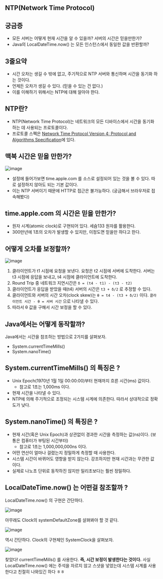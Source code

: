 ## NTP(Network Time Protocol)

## 궁금증

- 모든 서버는 어떻게 현재 시간을 알 수 있을까? 서버의 시간은 믿을만한가?
- Java의 LocalDateTime.now() 는 모든 인스턴스에서 동일한 값을 반환할까?

## 3줄요약

- 시간 오차는 생길 수 밖에 없고, 주기적으로 NTP 서버와 통신하며 시간을 동기화 하는 것이다.
- 언제든 오차가 생길 수 있다. (믿을 수 있는 건 없다.)
- 이를 이해하기 위해서는 NTP에 대해 알아야 한다.

## NTP란?

- NTP(Network Time Protocol)는 네트워크의 모든 디바이스에서 시간을 동기화하는 데 사용되는 프로토콜이다.
- 프로토콜 스펙은 [Network Time Protocol Version 4: Protocol and Algorithms Specification](https://datatracker.ietf.org/doc/html/rfc5905)에 있다.

## 맥북 시간은 믿을 만한가?

![image](https://github.com/user-attachments/assets/8f23f84c-200d-4610-9f76-9e368c793fe2)

- 설정에 들어가보면 time.apple.com 를 소스로 설정되어 있는 것을 볼 수 있다. 따로 설정하지 않아도 되는 기본 값이다.
- 이는 NTP 서버이기 때문에 HTTP로 접근은 불가능하다. (궁금해서 브라우저로 접속해봤다)

## time.apple.com 의 시간은 믿을 만한가?

- 원자 시계(atomic clock)로 구현되어 있다. 세슘133 원자를 활용한다.
- 300만년에 1초의 오차가 발생할 수 있지만, 이정도면 믿을만 하다고 한다.

## 어떻게 오차를 보정할까?

![image](https://miro.medium.com/v2/resize:fit:720/format:webp/1*rPx5dnTlKec_bQ5qPaAaUQ.png)

1. 클라이언트가 t1 시점에 요청을 보낸다. 요청은 t2 시점에 서버에 도착한다. 서버는 t3 시점에 응답을 보내고, t4 시점에 클라이언트에 도착한다.
2. Round Trip 중 네트워크 지연시간은 `δ = (t4 - t1) - (t3 - t2)`
3. 클라이언트가 응답을 받았을 때(t4) 서버의 시간은 `t3 + δ/2` 로 추정할 수 있다.
4. 클라이언트와 서버의 시간 오차(clock skew)는 `θ = t4 - (t3 + δ/2)` 이다. `클라이언트 시간 - θ = 서버 시간` 으로 나타낼 수 있다.
5. 따라서 θ 값을 구해서 시간 보정을 할 수 있다.

## Java에서는 어떻게 동작할까?

Java에서는 시간을 참조하는 방법으로 2가지를 살펴보자.

- System.currentTimeMills()
- System.nanoTime()

## System.currentTimeMills() 의 특징은 ?

- Unix Epoch(1970년 1월 1일 00:00:00)부터 현재까지 흐른 시간(ms) 값이다.
  - 참고로 1초는 1,000ms 이다.
- 현재 시간을 나타낼 수 있다.
- NTP에 의해 주기적으로 조정되는 시스템 시계에 의존한다. 따라서 상대적으로 정확도가 낮다.

## System.nanoTime() 의 특징은 ?

- 현재 시간(혹은 Unix Epoch)과 상관없이 경과한 시간을 측정하는 값(ns)이다. (보통은 컴퓨터가 부팅된 시간부터)
  - 참고로 1초는 1,000,000,000ns 이다.
- 어떤 연산이 얼마나 걸렸는지 정밀하게 측정할 때 사용한다.
- 시스템 시간이 바뀌어도 영향을 받지 않는다. 강조하지만 현재 시간과는 무관한 값이다.
- 실제로 나노초 단위로 동작하진 않지만 밀리초보다는 훨씬 정밀하다.

## LocalDateTime.now() 는 어떤걸 참조할까 ?

LocalDateTime.now() 의 구현은 간단하다.

![image](https://github.com/user-attachments/assets/909566ac-90d5-4ea8-a529-ad78f5c2e74a)

아무래도 Clock의 systemDefaultZone를 살펴봐야 할 것 같다.

![image](https://github.com/user-attachments/assets/f7a1bb6c-dfba-4e10-aa53-4753870b0a19)

역시 간단하다. Clock의 구현체인 SystemClock을 살펴보자.

![image](https://github.com/user-attachments/assets/f577aef4-ae8e-4cf0-944d-037c39c58fb7)

찾았다! currentTimeMills() 를 사용한다. **즉, 시간 보정이 발생한다는 것이다.**
사실 LocalDateTime.now() 에는 주석을 자르지 않고 스샷을 넣었는데 시스템 시계를 사용한다고 친절히 나와있긴 하다 ㅎㅎ

